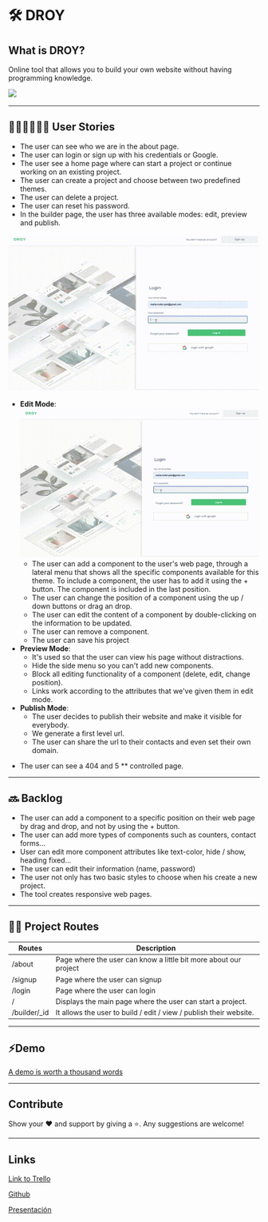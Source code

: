 # 🛠 DROY


## What is DROY?
Online tool that allows you to build your own website without having programming knowledge.

![](public/img/cover-readme.gif)

* * *

## 👩🏻‍💻👨🏻‍💻 User Stories 

* The user can see who we are in the about page.
* The user can login or sign up with his credentials or Google.
* The user see a home page where can start a project or continue working on an existing project.
* The user can create a project and choose between two predefined themes.
* The user can delete a project.
* The user can reset his password.
* In the builder page, the user has three available modes: edit, preview and publish.

![](public/img/gif1-readme.gif)

  - **Edit Mode**:
 ![](public/img/gif1-readme.gif)
    - The user can add a component to the user's web page, through a lateral menu that shows all the specific components             available for this theme. To include a component, the user has to add it using the + button. The component is included         in the last position.
    - The user can change the position of a component using the up / down buttons or drag an drop.
    - The user can edit the content of a component by double-clicking on the information to be updated.
    - The user can remove a component.
    - The user can save his project 
  - **Preview Mode**:
    - It's used so that the user can view his page without distractions.
    - Hide the side menu so you can't add new components.
    - Block all editing functionality of a component (delete, edit, change position).    
    - Links work according to the attributes that we've given them in edit mode.
   - **Publish Mode**:
      - The user decides to publish their website and make it visible for everybody.
      - We generate a first level url.
      - The user can share the url to their contacts and even set their own domain.
 * The user can see a 404 and 5 ** controlled page.
    

* * *

## 🔜 Backlog 

* The user can add a component to a specific position on their web page by drag and drop, and not by using the + button.
* The user can add more types of components such as counters, contact forms...
* User can edit more component attributes like text-color, hide / show, heading fixed...
* The user can edit their information (name, password)
* The user not only has two basic styles to choose when his create a new project.
* The tool creates responsive web pages.

* * *

## ✍🏻 Project Routes

| Routes | Description |
| -- | -- |
| /about | Page where the user can know a little bit more about our project |
| /signup | Page where the user can signup |
| /login | Page where the user can login |
| / | Displays the main page where the user can start a project. | 
| /builder/_id | It allows the user to build / edit / view / publish their website. |

* * *

## ⚡️Demo 

[A demo is worth a thousand words](https://droy-prod.web.app/about)

* * *

## Contribute

Show your ❤️ and support by giving a ⭐. 
Any suggestions are welcome!

* * *

## Links

[Link to Trello](https://trello.com/b/Krfo4Qp5/droy)

[Github](https://github.com/marcmnc7/droy)

[Presentación](https://docs.google.com/presentation/d/1uFGmgLAgxeSe85KBZDAyAb9DgJ9LqC1k4Wlm6_MQMug/edit#slide=id.p)

